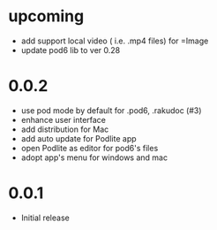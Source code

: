 # upcoming
 - add support local video ( i.e. .mp4 files) for =Image
 - update pod6 lib to ver 0.28
# 0.0.2
- use pod mode by default for .pod6, .rakudoc (#3)
- enhance user interface
- add distribution for Mac
- add auto update for Podlite app
- open Podlite as editor for pod6's files
- adopt app's menu for windows and mac

# 0.0.1
- Initial release 